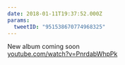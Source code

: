 ```yaml
---
date: 2018-01-11T19:37:52.000Z
params:
  tweetID: "951538670774968325"
---
```


New album coming soon\
[youtube.com/watch?v=PnrdabWhpPk](https://youtube.com/watch?v=PnrdabWhpPk)
